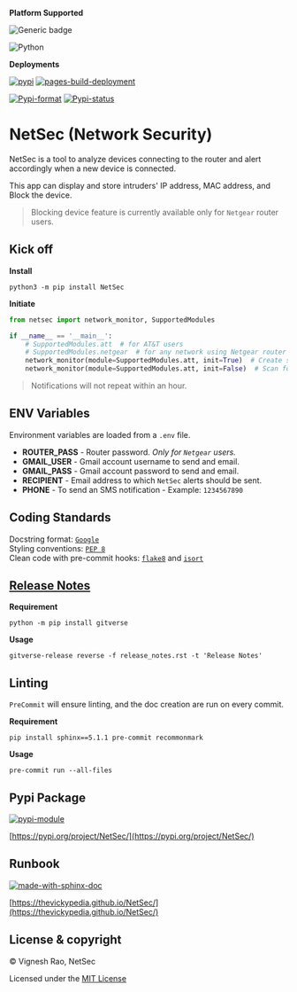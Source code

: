 **Platform Supported**

![Generic badge](https://img.shields.io/badge/Platform-Linux|MacOS|Windows-1f425f.svg)

![Python](https://img.shields.io/badge/python-3.8%20%7C%203.9%20%7C%203.10%20%7C%203.11-blue)

**Deployments**

[![pypi](https://github.com/thevickypedia/NetSec/actions/workflows/python-publish.yml/badge.svg)](https://github.com/thevickypedia/NetSec/actions/workflows/python-publish.yml)
[![pages-build-deployment](https://github.com/thevickypedia/NetSec/actions/workflows/pages/pages-build-deployment/badge.svg)](https://github.com/thevickypedia/NetSec/actions/workflows/pages/pages-build-deployment)

[![Pypi-format](https://img.shields.io/pypi/format/NetSec)](https://pypi.org/project/NetSec/#files)
[![Pypi-status](https://img.shields.io/pypi/status/NetSec)](https://pypi.org/project/NetSec)

# NetSec (Network Security)
NetSec is a tool to analyze devices connecting to the router and alert accordingly when a new device is connected.

This app can display and store intruders' IP address, MAC address, and Block the device.

> Blocking device feature is currently available only for `Netgear` router users.

## Kick off

**Install**
```shell
python3 -m pip install NetSec
```

**Initiate**
```python
from netsec import network_monitor, SupportedModules

if __name__ == '__main__':
    # SupportedModules.att  # for AT&T users
    # SupportedModules.netgear  # for any network using Netgear router
    network_monitor(module=SupportedModules.att, init=True)  # Create snapshot
    network_monitor(module=SupportedModules.att, init=False)  # Scan for threats and alert
```

> Notifications will not repeat within an hour.

## ENV Variables
Environment variables are loaded from a `.env` file.

- **ROUTER_PASS** - Router password. _Only for `Netgear` users._
- **GMAIL_USER** - Gmail account username to send and email.
- **GMAIL_PASS** - Gmail account password to send and email.
- **RECIPIENT** - Email address to which `NetSec` alerts should be sent.
- **PHONE** - To send an SMS notification - Example: `1234567890`

## Coding Standards
Docstring format: [`Google`](https://google.github.io/styleguide/pyguide.html#38-comments-and-docstrings) <br>
Styling conventions: [`PEP 8`](https://www.python.org/dev/peps/pep-0008/) <br>
Clean code with pre-commit hooks: [`flake8`](https://flake8.pycqa.org/en/latest/) and 
[`isort`](https://pycqa.github.io/isort/)

## [Release Notes](https://github.com/thevickypedia/NetSec/blob/master/release_notes.rst)
**Requirement**
```shell
python -m pip install gitverse
```

**Usage**
```shell
gitverse-release reverse -f release_notes.rst -t 'Release Notes'
```

## Linting
`PreCommit` will ensure linting, and the doc creation are run on every commit.

**Requirement**
```shell
pip install sphinx==5.1.1 pre-commit recommonmark
```

**Usage**
```shell
pre-commit run --all-files
```

## Pypi Package
[![pypi-module](https://img.shields.io/badge/Software%20Repository-pypi-1f425f.svg)](https://packaging.python.org/tutorials/packaging-projects/)

[https://pypi.org/project/NetSec/](https://pypi.org/project/NetSec/)

## Runbook
[![made-with-sphinx-doc](https://img.shields.io/badge/Code%20Docs-Sphinx-1f425f.svg)](https://www.sphinx-doc.org/en/master/man/sphinx-autogen.html)

[https://thevickypedia.github.io/NetSec/](https://thevickypedia.github.io/NetSec/)

## License & copyright

&copy; Vignesh Rao, NetSec

Licensed under the [MIT License](https://github.com/thevickypedia/NetSec/blob/main/LICENSE)
